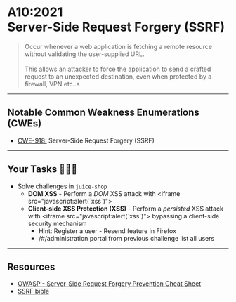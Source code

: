 # A10:2021<br>Server-Side Request Forgery (SSRF)

>Occur whenever a web application is fetching a remote resource without validating the user-supplied URL.<br><br>This allows an attacker to force the application to send a crafted request to an unexpected destination, even when protected by a firewall, VPN etc..s

---

## Notable Common Weakness Enumerations (CWEs)

- [CWE-918:](https://cwe.mitre.org/data/definitions/918.html)
Server-Side Request Forgery (SSRF)

---

## Your Tasks 🧑🏻‍💻

- Solve challenges in `juice-shop`
    - **DOM XSS** - Perform a _DOM_ XSS attack with &lt;iframe src="javascript:alert(\`xss\`)"> <!-- .element: style="font-size:0.8em"-->
    - **Client-side XSS Protection (XSS)** - Perform a _persisted_ XSS attack with &lt;iframe src="javascript:alert(\`xss\`)"> bypassing a client-side security mechanism <!-- .element: style="font-size:0.8em"-->
      - Hint: Register a user - Resend feature in Firefox <!-- .element: style="font-size:0.8em"-->
      - /#/administration portal from previous challenge list all users <!-- .element: style="font-size:0.8em"-->

---

## Resources

- [OWASP - Server-Side Request Forgery Prevention Cheat Sheet](https://cheatsheetseries.owasp.org/cheatsheets/Server_Side_Request_Forgery_Prevention_Cheat_Sheet.html)
- [SSRF bible](https://cheatsheetseries.owasp.org/assets/Server_Side_Request_Forgery_Prevention_Cheat_Sheet_SSRF_Bible.pdf)
